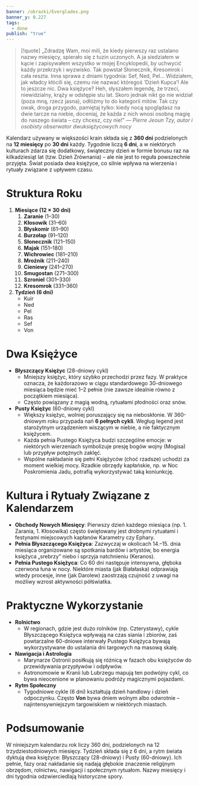 ```yaml
---
banner: /obrazki/Everglades.png
banner_y: 0.227
tags:
  - done
publish: "true"
---
```

> [!quote] „Zdradzę Wam, moi mili, że kiedy pierwszy raz ustalano nazwy miesięcy, spierało się z tuzin uczonych. A ja siedziałem w kącie i zapisywałem wszystko w mojej Encyklopedii, by uchwycić każdy przekrzyk i wyzwisko. Tak powstał Słonecznik, Kresomrok i cała reszta. Inna sprawa z dniami tygodnia: Sef, Ned, Pel… Widziałem, jak władcy kłócili się, czemu nie nazwać któregoś ‘Dzień Kupca’!  Ale to jeszcze nic. Dwa księżyce? Heh, słyszałem legendę, że trzeci, niewidzialny, krąży w odstępie stu lat. Skoro jednak nikt go nie widział (poza mną, rzecz jasna), odłóżmy to do kategorii mitów. Tak czy owak, droga przygodo, pamiętaj tylko: kiedy nocą spoglądasz na dwie tarcze na niebie, doceniaj, że każda z nich wnosi osobną magię do naszego świata – czy chcesz, czy nie!”
>— _Pierre Jeoun Tzy, autor i osobisty obserwator dwuksiężycowych nocy_

Kalendarz używany w większości krain składa się z **360 dni** podzielonych na **12 miesięcy** po **30 dni** każdy. Tygodnie liczą **6 dni**, a w niektórych kulturach zdarza się dodatkowy, świąteczny dzień w formie bonusu raz na kilkadziesiąt lat (tzw. Dzień Zrównania) – ale nie jest to reguła powszechnie przyjęta. Świat posiada dwa księżyce, co silnie wpływa na wierzenia i rytuały związane z upływem czasu.
# Struktura Roku
1. **Miesiące (12 × 30 dni)**
    1. **Zaranie** (1–30)
    2. **Kłosowik** (31–60)
    3. **Błyskomir** (61–90)
    4. **Burzołap** (91–120)
    5. **Słonecznik** (121–150)
    6. **Majak** (151–180)
    7. **Wichrowiec** (181–210)
    8. **Mroźnik** (211–240)
    9. **Cieniewy** (241–270)
    10. **Smugostan** (271–300)
    11. **Szroniel** (301–330)
    12. **Kresomrok** (331–360)
2. **Tydzień (6 dni)**
    - Kuir
    - Ned
    - Pel
    - Ras
    - Sef
    - Von
# Dwa Księżyce
- **Błyszczący Księżyc** (28-dniowy cykl)
    - Mniejszy księżyc, który szybko przechodzi przez fazy. W praktyce oznacza, że każdorazowo w ciągu standardowego 30-dniowego miesiąca będzie mieć 1–2 pełnie (nie zawsze idealnie równo z początkiem miesiąca).
    - Często powiązany z magią wodną, rytuałami płodności oraz snów.
- **Pusty Księżyc** (60-dniowy cykl)
    - Większy księżyc, wolniej poruszający się na nieboskłonie. W 360-dniowym roku przypada nań **6 pełnych cykli**. Wegług legend jest starożytnym urządzeniem wiszącym w niebie, a nie faktycznym księżycem.
    - Każda pełnia Pustego Księżyca budzi szczególne emocje: w niektórych wierzeniach symbolizuje presję bogów wojny (Mogisa) lub przypływ potężnych zaklęć.
    - Wspólne nakładanie się pełni Księżyców (choć rzadsze) uchodzi za moment wielkiej mocy. Rzadkie obrzędy kapłańskie, np. w Noc Poskromienia Jadu, potrafią wykorzystywać taką koniunkcję.
# Kultura i Rytuały Związane z Kalendarzem
- **Obchody Nowych Miesięcy**: Pierwszy dzień każdego miesiąca (np. 1. Zarania, 1. Kłosowika) często świętowany jest drobnymi rytuałami i festynami miejscowych kapłanów Karametry czy Ephary.
- **Pełnia Błyszczącego Księżyca**: Zazwyczaj w okolicach 14.–15. dnia miesiąca organizowane są spotkania bardów i artystów, bo energia księżyca „srebrzy” niebo i sprzyja natchnieniu (Keranos).
- **Pełnia Pustego Księżyca**: Co 60 dni następuje intensywna, głęboka czerwona łuna w nocy. Niektóre miasta (jak Białałaska) odprawiają wtedy procesje, inne (jak Darolew) zaostrzają czujność z uwagi na możliwy wzrost aktywności półświatka.
# Praktyczne Wykorzystanie
- **Rolnictwo**
    - W regionach, gdzie jest dużo rolników (np. Czterystawy), cykle Błyszczącego Księżyca wpływają na czas siania i zbiorów, zaś powtarzalne 60-dniowe interwały Pustego Księżyca bywają wykorzystywane do ustalania dni targowych na masową skalę.
- **Nawigacja i Astrologia**
    - Marynarze Ostronii posiłkują się różnicą w fazach obu księżyców do przewidywania przypływów i odpływów.
    - Astronomowie w Kranii lub Lubrzegu mapują ten podwójny cykl, co bywa nieocenione w planowaniu podróży magicznymi pojazdami.
- **Rytm Społeczny**
    - Tygodniowe cykle (6 dni) kształtują dzień handlowy i dzień odpoczynku. Często **Von** bywa dniem wolnym albo odwrotnie – najintensywniejszym targowiskiem w niektórych miastach.
# Podsumowanie  
W niniejszym kalendarzu rok liczy 360 dni, podzielonych na 12 trzydziestodniowych miesięcy. Tydzień składa się z 6 dni, a rytm świata dyktują dwa księżyce: Błyszczący (28-dniowy) i Pusty (60-dniowy). Ich pełnie, fazy oraz nakładanie się nadają głębokie znaczenie religijnym obrzędom, rolnictwu, nawigacji i społecznym rytuałom. Nazwy miesięcy i dni tygodnia odzwierciedlają historyczne spory.
